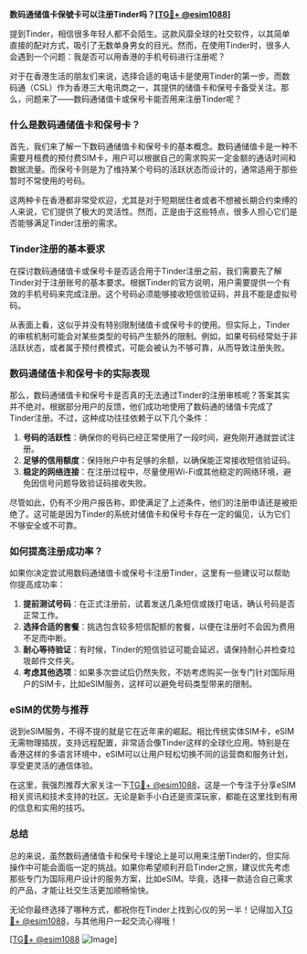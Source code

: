 **数码通储值卡保號卡可以注册Tinder吗？[[TG💪+ @esim1088](https://t.me/s/esim1088)]**

提到Tinder，相信很多年轻人都不会陌生。这款风靡全球的社交软件，以其简单直接的配对方式，吸引了无数单身男女的目光。然而，在使用Tinder时，很多人会遇到一个问题：我是否可以用香港的手机号码进行注册呢？

对于在香港生活的朋友们来说，选择合适的电话卡是使用Tinder的第一步。而数码通（CSL）作为香港三大电讯商之一，其提供的储值卡和保号卡备受关注。那么，问题来了——数码通储值卡或保号卡能否用来注册Tinder呢？

### **什么是数码通储值卡和保号卡？**

首先，我们来了解一下数码通储值卡和保号卡的基本概念。数码通储值卡是一种不需要月租费的预付费SIM卡，用户可以根据自己的需求购买一定金额的通话时间和数据流量。而保号卡则是为了维持某个号码的活跃状态而设计的，通常适用于那些暂时不常使用的号码。

这两种卡在香港都非常受欢迎，尤其是对于短期居住者或者不想被长期合约束缚的人来说，它们提供了极大的灵活性。然而，正是由于这些特点，很多人担心它们是否能够满足Tinder注册的需求。

### **Tinder注册的基本要求**

在探讨数码通储值卡或保号卡是否适合用于Tinder注册之前，我们需要先了解Tinder对于注册账号的基本要求。根据Tinder的官方说明，用户需要提供一个有效的手机号码来完成注册。这个号码必须能够接收短信验证码，并且不能是虚拟号码。

从表面上看，这似乎并没有特别限制储值卡或保号卡的使用。但实际上，Tinder的审核机制可能会对某些类型的号码产生额外的限制。例如，如果号码经常处于非活跃状态，或者属于预付费模式，可能会被认为不够可靠，从而导致注册失败。

### **数码通储值卡和保号卡的实际表现**

那么，数码通储值卡和保号卡是否真的无法通过Tinder的注册审核呢？答案其实并不绝对。根据部分用户的反馈，他们成功地使用了数码通的储值卡完成了Tinder注册。不过，这种成功往往依赖于以下几个条件：

1. **号码的活跃性**：确保你的号码已经正常使用了一段时间，避免刚开通就尝试注册。
2. **足够的信用额度**：保持账户中有足够的余额，以确保能正常接收短信验证码。
3. **稳定的网络连接**：在注册过程中，尽量使用Wi-Fi或其他稳定的网络环境，避免因信号问题导致验证码接收失败。

尽管如此，仍有不少用户报告称，即使满足了上述条件，他们的注册申请还是被拒绝了。这可能是因为Tinder的系统对储值卡和保号卡存在一定的偏见，认为它们不够安全或不可靠。

### **如何提高注册成功率？**

如果你决定尝试用数码通储值卡或保号卡注册Tinder，这里有一些建议可以帮助你提高成功率：

1. **提前测试号码**：在正式注册前，试着发送几条短信或拨打电话，确认号码是否正常工作。
2. **选择合适的套餐**：挑选包含较多短信配额的套餐，以便在注册时不会因为费用不足而中断。
3. **耐心等待验证**：有时候，Tinder的短信验证可能会延迟，请保持耐心并检查垃圾邮件文件夹。
4. **考虑其他选项**：如果多次尝试后仍然失败，不妨考虑购买一张专门针对国际用户的SIM卡，比如eSIM服务，这样可以避免号码类型带来的限制。

### **eSIM的优势与推荐**

说到eSIM服务，不得不提的就是它在近年来的崛起。相比传统实体SIM卡，eSIM无需物理插拔，支持远程配置，非常适合像Tinder这样的全球化应用。特别是在香港这样的多语言环境中，eSIM可以让用户轻松切换不同的运营商和服务计划，享受更灵活的通信体验。

在这里，我强烈推荐大家关注一下[TG💪+ @esim1088](https://t.me/s/esim1088)，这是一个专注于分享eSIM相关资讯和技术支持的社区。无论是新手小白还是资深玩家，都能在这里找到有用的信息和实用的技巧。

### **总结**

总的来说，虽然数码通储值卡和保号卡理论上是可以用来注册Tinder的，但实际操作中可能会面临一定的挑战。如果你希望顺利开启Tinder之旅，建议优先考虑那些专门为国际用户设计的服务方案，比如eSIM。毕竟，选择一款适合自己需求的产品，才能让社交生活更加顺畅愉快。

无论你最终选择了哪种方式，都祝你在Tinder上找到心仪的另一半！记得加入[TG💪+ @esim1088](https://t.me/s/esim1088)，与其他用户一起交流心得哦！

[[TG💪+ @esim1088](https://t.me/s/esim1088) ![Image](https://i.postimg.cc/4NQfJmqS/Snipaste-2025-05-13-00-14-12.png)]
